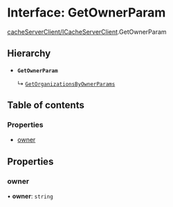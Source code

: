 # Interface: GetOwnerParam

[cacheServerClient/ICacheServerClient](../modules/cacheServerClient_ICacheServerClient.md).GetOwnerParam

## Hierarchy

- **`GetOwnerParam`**

  ↳ [`GetOrganizationsByOwnerParams`](cacheServerClient_ICacheServerClient.GetOrganizationsByOwnerParams.md)

## Table of contents

### Properties

- [owner](cacheServerClient_ICacheServerClient.GetOwnerParam.md#owner)

## Properties

### owner

• **owner**: `string`
